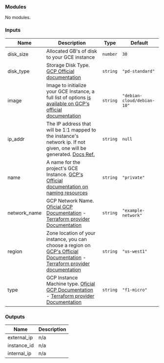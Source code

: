 <!-- BEGIN_TF_DOCS -->
### Modules

No modules.

### Inputs

| Name | Description | Type | Default |
|------|-------------|------|---------|
| disk\_size | Allocated GB's of disk to your GCE instance | `number` | `30` |
| disk\_type | Storage Disk Type. [GCP Official documentation](https://cloud.google.com/compute/docs/disks#disk-types) | `string` | `"pd-standard"` |
| image | Image to initialize your GCE Instance, a full list of options [is available on GCP's official documentation](https://cloud.google.com/compute/docs/images) | `string` | `"debian-cloud/debian-10"` |
| ip\_addr | The IP address that will be 1:1 mapped to the instance's network ip. If not given, one will be generated. [Docs Ref.](https://registry.terraform.io/providers/hashicorp/google/latest/docs/resources/compute_instance#access_config) | `string` | `null` |
| name | A name for the project's GCE Instance. [GCP's Official documentation on naming resources](https://cloud.google.com/compute/docs/naming-resources#resource-name-format) | `string` | `"private"` |
| network\_name | GCP Network Name. [Oficial GCP Documentation](https://cloud.google.com/compute/docs/machine-types) - [Terraform provider Documentation](https://registry.terraform.io/providers/hashicorp/google/latest/docs/resources/compute_instance#machine_type) | `string` | `"example-network"` |
| region | Zone location of your instance, you can choose a region on [GCP's Official Documentation](https://cloud.google.com/compute/docs/regions-zones#available) - [Terraform provider documentation](https://registry.terraform.io/providers/hashicorp/google/latest/docs/resources/compute_instance#zone) | `string` | `"us-west1"` |
| type | GCP Instance Machine type. [Oficial GCP Documentation](https://cloud.google.com/compute/docs/machine-types) - [Terraform provider Documentation](https://registry.terraform.io/providers/hashicorp/google/latest/docs/resources/compute_instance#machine_type) | `string` | `"f1-micro"` |

### Outputs

| Name | Description |
|------|-------------|
| external\_ip | n/a |
| instance\_id | n/a |
| internal\_ip | n/a |
<!-- END_TF_DOCS -->
